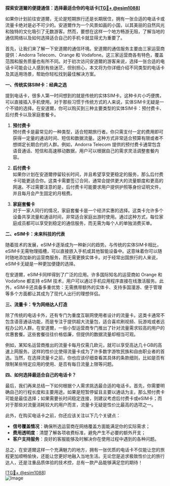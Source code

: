 **探索安道爾的便捷通信：选择最适合你的电话卡[[TG💪+ @esim1088](https://t.me/s/esim1088)]**

如果你计划前往安道爾，无论是短期旅行还是长期居住，拥有一张合适的电话卡或流量卡绝对是必不可少的。安道爾作为一个风景如画的小国，以其美丽的自然风光和独特的文化吸引了无数游客。然而，要想在这样一个地方畅游无阻，了解当地的通信网络以及如何选择适合自己的手机卡就显得尤为重要了。

首先，让我们来了解一下安道爾的通信环境。安道爾的通信服务主要由三家运营商提供：Andorra Telecom、Orange 和 Vodafone。这三家运营商各有特色，覆盖范围和服务质量也有所不同。对于初次访问安道爾的游客来说，选择一张合适的电话卡可能会让人感到有些迷茫，但别担心，本文将为你详细介绍不同类型的电话卡及其适用场景，帮助你轻松找到最佳解决方案。

**一、传统实体SIM卡：经典之选**

提到电话卡，很多人第一时间想到的就是传统的实体SIM卡。这种卡片小巧便携，可以直接插入手机使用。对于那些习惯于传统方式的人来说，实体SIM卡无疑是一个不错的选择。在安道爾，你可以购买到三种主要类型的实体SIM卡：预付费卡、后付费卡以及家庭套餐卡。

1. **预付费卡**  
预付费卡是最常见的一种类型，适合短期旅行者。你只需支付一定的费用即可获得一定量的通话时间、短信和数据流量。这种方式非常适合预算有限或者不想绑定长期合约的人群。例如，Andorra Telecom 提供的预付费卡通常包含语音通话、短信和高速移动数据，用户可以根据自己的需求灵活调整套餐内容。

2. **后付费卡**  
如果你计划在安道爾停留较长时间，并且希望享受更稳定的服务，那么后付费卡可能更适合你。这类卡需要签订合同，通常会提供更大的流量额度和更高的网速。不过需要注意的是，后付费卡可能要求用户提供护照等身份证明文件，并且每月会产生固定的月租费。

3. **家庭套餐卡**  
对于一家人同行的情况，家庭套餐卡是一个经济实惠的选择。这类卡允许多个设备共享流量和通话时间，非常适合家庭出游时使用。通过这种方式，每位家庭成员都可以享受到稳定的通信服务，而无需为每个人的单独消费买单。

**二、eSIM卡：未来科技的代表**

随着技术的发展，eSIM卡逐渐成为一种新兴的趋势。与传统的实体SIM卡相比，eSIM卡无需物理插槽，可以直接嵌入手机或其他智能设备中。这意味着你可以随时随地添加新的运营商服务，而无需更换实体卡。对于经常出国旅行的人来说，eSIM卡无疑是一种更加便捷的选择。

在安道爾，eSIM卡同样得到了广泛的应用。许多国际知名的运营商如 Orange 和 Vodafone 都支持 eSIM 技术，用户可以通过手机应用程序直接在线激活服务。此外，eSIM卡还具备多重优势：无需携带额外的实体卡、支持多国漫游、便于管理等多个方面都让其成为了现代人出行的理想伴侣。

**三、流量卡：专为网络达人打造**

除了传统的电话卡外，还有专门为重度互联网使用者设计的流量卡。这类卡通常不包含语音通话功能，而是专注于提供超大流量包，适合喜欢刷视频、玩游戏或者远程办公的人群。在安道爾，一些小型运营商专门推出了针对流量需求较高的用户的优惠套餐。这些套餐往往价格低廉，但提供的数据流量却相当可观。

例如，某知名运营商推出的流量卡每月仅需几欧元，就可以享受高达几十GB的高速上网服务。这样的性价比使得流量卡成为了许多数字游牧民族和自由职业者的首选。当然，在选择流量卡之前，你也应该仔细查看其具体的条款细则，比如是否有限制某些特定应用的使用、是否有每日流量上限等问题。

**四、如何选择最适合自己的电话卡？**

最后，我们再来总结一下如何根据个人需求挑选最合适的电话卡。首先，你需要明确自己的行程长度和主要用途。如果是短暂停留且主要以通话为主，那么预付费卡可能是最佳选择；如果需要长时间稳定连接，则建议考虑后付费卡或eSIM卡；而对于那些对流量消耗较大的用户而言，流量卡无疑是性价比最高的选项之一。

此外，在购买电话卡之前，你还应该关注以下几个关键点：

- **信号覆盖情况**：确保所选运营商在网络覆盖方面能满足你的实际需求；
- **费用透明度**：清楚了解各项收费标准，避免产生不必要的额外开支；
- **客户支持服务**：良好的客服能够及时解决你在使用过程中遇到的各种问题。

总之，在安道爾这样一个充满魅力的地方，拥有一张优质的电话卡不仅能让您的旅程更加顺畅愉快，还能让您更好地融入当地生活。无论您是追求极致性价比的旅行达人，还是注重品质体验的技术控，总有一款产品能够满足您的期待！

[[TG💪+ @esim1088](https://t.me/s/esim1088)]  
![Image](https://i.postimg.cc/4NQfJmqS/Snipaste-2025-05-13-00-14-12.png)